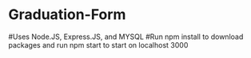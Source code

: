 # Graduation-Form
#Uses Node.JS, Express.JS, and MYSQL
#Run npm install to download packages and run npm start to start on localhost 3000
